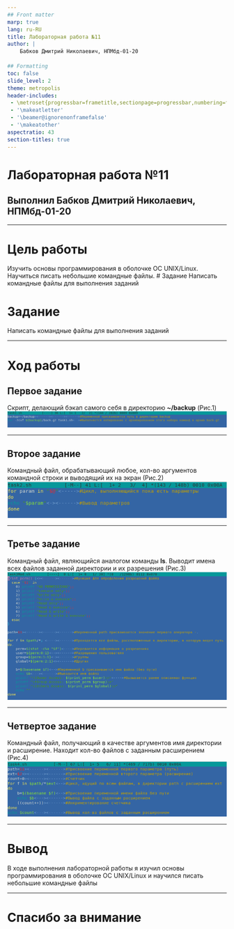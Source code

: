 ```yaml
---
## Front matter
marp: true
lang: ru-RU
title: Лабораторная работа №11
author: |
	Бабков Дмитрий Николаевич, НПМбд-01-20 

## Formatting
toc: false
slide_level: 2
theme: metropolis
header-includes: 
 - \metroset{progressbar=frametitle,sectionpage=progressbar,numbering=fraction}
 - '\makeatletter'
 - '\beamer@ignorenonframefalse'
 - '\makeatother'
aspectratio: 43
section-titles: true
---
```


# Лабораторная работа №11
## Выполнил Бабков Дмитрий Николаевич, НПМбд-01-20

---

# Цель работы
Изучить основы программирования в оболочке ОС UNIX/Linux. Научиться писать небольшие командные файлы. # Задание Написать командные файлы для выполнения заданий

# Задание 
Написать командные файлы для выполнения заданий

---

# Ход работы
## Первое задание  
Скрипт, делающий бэкап самого себя в директорию **~/backup** (Рис.1)  
![Рис.1](images/t1code.png)

---

## Второе задание
Командный файл, обрабатывающий любое, кол-во аргументов командной строки и выводящий их на экран (Рис.2)  
![Рис.2](images/t2code.png)  

---

## Третье задание
Командный файл, являющийся аналогом команды **ls**. Выводит имена всех файлов заданной директории и их разрешения (Рис.3)  
![Рис.3](images/t3code.png)  

---

## Четвертое задание  
Командный файл, получающий в качестве аргументов имя директории и расширение. Находит кол-во файлов с заданным расширением (Рис.4)  
![Рис.4](images/t4code.png)  

---

# Вывод  
В ходе выполнения лабораторной работы я изучил основы программирования в оболочке ОС UNIX/Linux и научился писать небольшие командные файлы

---

# Cпасибо за внимание